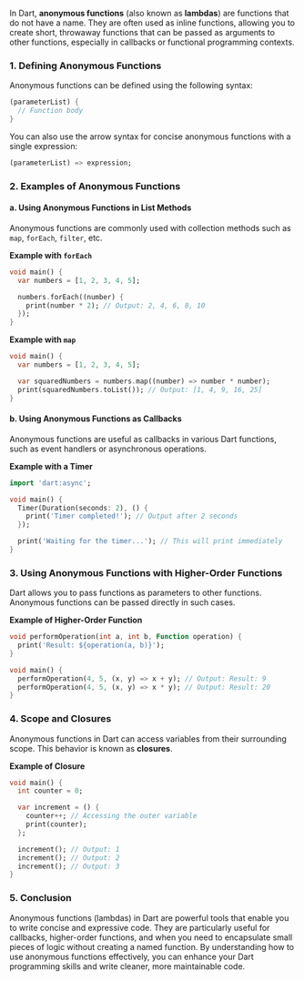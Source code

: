 In Dart, **anonymous functions** (also known as **lambdas**) are functions that do not have a name. They are often used as inline functions, allowing you to create short, throwaway functions that can be passed as arguments to other functions, especially in callbacks or functional programming contexts.

### 1. **Defining Anonymous Functions**

Anonymous functions can be defined using the following syntax:

```dart
(parameterList) {
  // Function body
}
```

You can also use the arrow syntax for concise anonymous functions with a single expression:

```dart
(parameterList) => expression;
```

### 2. **Examples of Anonymous Functions**

#### a. **Using Anonymous Functions in List Methods**

Anonymous functions are commonly used with collection methods such as `map`, `forEach`, `filter`, etc.

**Example with `forEach`**

```dart
void main() {
  var numbers = [1, 2, 3, 4, 5];

  numbers.forEach((number) {
    print(number * 2); // Output: 2, 4, 6, 8, 10
  });
}
```

**Example with `map`**

```dart
void main() {
  var numbers = [1, 2, 3, 4, 5];

  var squaredNumbers = numbers.map((number) => number * number);
  print(squaredNumbers.toList()); // Output: [1, 4, 9, 16, 25]
}
```

#### b. **Using Anonymous Functions as Callbacks**

Anonymous functions are useful as callbacks in various Dart functions, such as event handlers or asynchronous operations.

**Example with a Timer**

```dart
import 'dart:async';

void main() {
  Timer(Duration(seconds: 2), () {
    print('Timer completed!'); // Output after 2 seconds
  });

  print('Waiting for the timer...'); // This will print immediately
}
```

### 3. **Using Anonymous Functions with Higher-Order Functions**

Dart allows you to pass functions as parameters to other functions. Anonymous functions can be passed directly in such cases.

**Example of Higher-Order Function**

```dart
void performOperation(int a, int b, Function operation) {
  print('Result: ${operation(a, b)}');
}

void main() {
  performOperation(4, 5, (x, y) => x + y); // Output: Result: 9
  performOperation(4, 5, (x, y) => x * y); // Output: Result: 20
}
```

### 4. **Scope and Closures**

Anonymous functions in Dart can access variables from their surrounding scope. This behavior is known as **closures**.

**Example of Closure**

```dart
void main() {
  int counter = 0;

  var increment = () {
    counter++; // Accessing the outer variable
    print(counter);
  };

  increment(); // Output: 1
  increment(); // Output: 2
  increment(); // Output: 3
}
```

### 5. **Conclusion**

Anonymous functions (lambdas) in Dart are powerful tools that enable you to write concise and expressive code. They are particularly useful for callbacks, higher-order functions, and when you need to encapsulate small pieces of logic without creating a named function. By understanding how to use anonymous functions effectively, you can enhance your Dart programming skills and write cleaner, more maintainable code.
